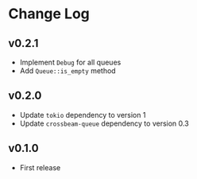 # Change Log

## v0.2.1

* Implement `Debug` for all queues
* Add `Queue::is_empty` method

## v0.2.0

* Update `tokio` dependency to version 1
* Update `crossbeam-queue` dependency to version 0.3

## v0.1.0

* First release
